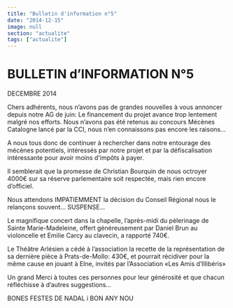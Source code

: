 ```yaml
---
title: "Bulletin d'information n°5"
date: "2014-12-15"
image: null
section: "actualite"
tags: ["actualite"]
---
```


# BULLETIN d’INFORMATION N°5

DECEMBRE 2014

Chers adhérents, nous n’avons pas de grandes nouvelles à vous annoncer depuis notre AG de juin:
Le financement du projet avance trop lentement malgré nos efforts.
Nous n’avons pas été retenus au concours Mécènes Catalogne lancé par la CCI, nous n’en connaissons pas encore les raisons…

A nous tous donc de continuer à rechercher dans notre entourage des mécènes potentiels, intéressés par notre projet et par la défiscalisation intéressante pour avoir moins d’impôts à payer.

Il semblerait que la promesse de Christian Bourquin de nous octroyer 4000€ sur sa réserve parlementaire soit respectée, mais rien encore d’officiel.

Nous attendons IMPATIEMMENT la décision du Conseil Régional nous le relançons souvent… SUSPENSE…

Le magnifique concert dans la chapelle, l’après-midi du pèlerinage de Sainte Marie-Madeleine, offert généreusement par Daniel Brun au violoncelle et Emilie Carcy au clavecin, a rapporté 740€.

Le Théâtre Arlésien a cédé à l’association la recette de la représentation de sa dernière pièce à Prats-de-Mollo: 430€, et pourrait récidiver pour la même cause en jouant à Elne, invités par l’Association «Les Amis d’Illibéris»

Un grand Merci à toutes ces personnes pour leur générosité et que chacun réfléchisse à d’autres suggestions…

BONES FESTES DE NADAL i BON ANY NOU
